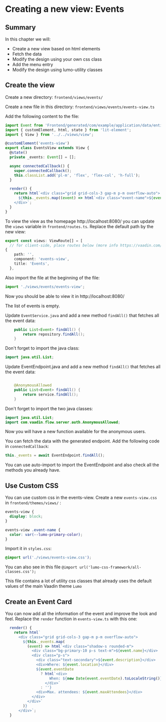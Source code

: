 # Creating a new view: Events

## Summary

In this chapter we will:

- Create a new view based on html elements
- Fetch the data
- Modify the design using your own css class
- Add the menu entry
- Modify the design using lumo-utility classes

## Create the view

Create a new directory: `frontend/views/events/`

Create a new file in this directory: `frontend/views/events/events-view.ts`

Add the following content to the file:

```ts
import Event from 'Frontend/generated/com/example/application/data/entity/Event';
import { customElement, html, state } from 'lit-element';
import { View } from '../../views/view';

@customElement('events-view')
export class EventsView extends View {
  @state()
  private _events: Event[] = [];

  async connectedCallback() {
    super.connectedCallback();
    this.classList.add('pl-m', 'flex', 'flex-col', 'h-full');
  }

  render() {
    return html`<div class="grid grid-cols-3 gap-m p-m overflow-auto">
      ${this._events.map((event) => html`<div class="event-name">${event.name}</div>`)}
    </div>`;
  }
}
```

To view the view as the homepage http://localhost:8080/ you can update the `views` variable in `frontend/routes.ts`.
Replace the default path by the new view:
```ts
export const views: ViewRoute[] = [
  // for client-side, place routes below (more info https://vaadin.com/docs/v19/flow/typescript/creating-routes.html)
{
    path: '',
    component: 'events-view',
    title: 'Events',
  },
```

Also import the file at the beginning of the file:

```ts
import './views/events/events-view';
```

Now you should be able to view it in http://localhost:8080/

The list of events is empty.

Update `EventService.java` and add a new method `findAll()` that fetches all the event data:

```java
    public List<Event> findAll() {
        return repository.findAll();
    }
```

Don't forget to import the java class:

```java
import java.util.List;
```

Update EventEndpoint.java and add a new method `findAll()` that fetches all the event data:

```java

    @AnonymousAllowed
    public List<Event> findAll() {
        return service.findAll();
    }
```

Don't forget to import the two java classes:

```java
import java.util.List;
import com.vaadin.flow.server.auth.AnonymousAllowed;
```

Now you will have a new function available for the anonymous users.


You can fetch the data with the generated endpoint. Add the following code in `connectedCallback`:

```ts
this._events = await EventEndpoint.findAll();
```

You can use auto-import to import the EventEndpoint and also check all the methods you already have.

## Use Custom CSS

You can use custom css in the events-view.
Create a new `events-view.css` in `frontend/themes/views/` :
```css
events-view {
  display: block;
}

events-view .event-name {
  color: var(--lumo-primary-color);
}
```

Import it in `styles.css`:
```css
@import url('./views/events-view.css');
```

You can also see in this file `@import url('lumo-css-framework/all-classes.css');`

This file contains a lot of utility css classes that already uses the default values of the main Vaadin theme `Lumo`

## Create an Event Card

You can now add all the information of the event and improve the look and feel.
Replace the `render` function in `events-view.ts` with this one:

```ts
  render() {
    return html`
      <div class="grid grid-cols-3 gap-m p-m overflow-auto">
        ${this._events.map(
          (event) => html`<div class="shadow-s rounded-m">
            <div class="bg-primary-10 p-s text-m">${event.name}</div>
            <div class="p-s">
              <div class="text-secondary">${event.description}</div>
              <div>Where: ${event.location}</div>
              ${event.eventDate
                ? html`<div>
                    When: ${new Date(event.eventDate).toLocaleString()}
                  </div>`
                : ''}
              <div>Max. attendees: ${event.maxAttendees}</div>
            </div>
          </div>`
        )}
      </div>`;
  }
```

